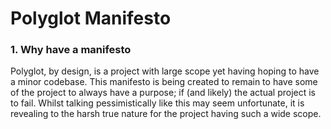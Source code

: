 # Polyglot Manifesto

### 1. Why have a manifesto

Polyglot, by design, is a project with large scope yet having hoping to have a minor codebase. This manifesto is being created to remain to have some of the project to always have a purpose; if (and likely) the actual project is to fail. Whilst talking pessimistically like this may seem unfortunate, it is revealing to the harsh true nature for the project having such a wide scope.